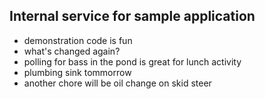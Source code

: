 ## Internal service for sample application
- demonstration code is fun
- what's changed again?
- polling for bass in the pond is great for lunch activity
- plumbing sink tommorrow
- another chore will be oil change on skid steer
